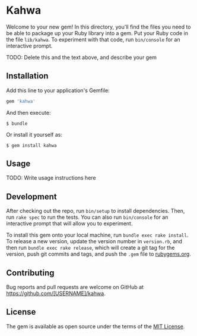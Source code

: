 # Kahwa

Welcome to your new gem! In this directory, you'll find the files you need to be able to package up your Ruby library into a gem. Put your Ruby code in the file `lib/kahwa`. To experiment with that code, run `bin/console` for an interactive prompt.

TODO: Delete this and the text above, and describe your gem

## Installation

Add this line to your application's Gemfile:

```ruby
gem 'kahwa'
```

And then execute:

    $ bundle

Or install it yourself as:

    $ gem install kahwa

## Usage

TODO: Write usage instructions here

## Development

After checking out the repo, run `bin/setup` to install dependencies. Then, run `rake spec` to run the tests. You can also run `bin/console` for an interactive prompt that will allow you to experiment.

To install this gem onto your local machine, run `bundle exec rake install`. To release a new version, update the version number in `version.rb`, and then run `bundle exec rake release`, which will create a git tag for the version, push git commits and tags, and push the `.gem` file to [rubygems.org](https://rubygems.org).

## Contributing

Bug reports and pull requests are welcome on GitHub at https://github.com/[USERNAME]/kahwa.


## License

The gem is available as open source under the terms of the [MIT License](http://opensource.org/licenses/MIT).

